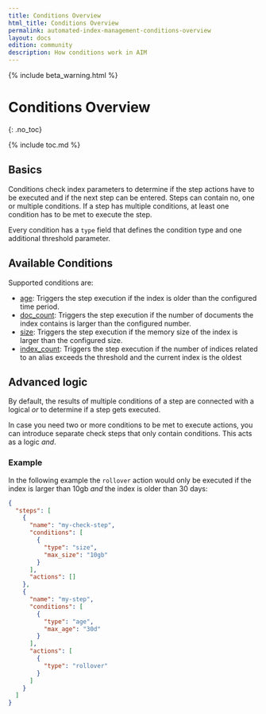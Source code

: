 ```yaml
---
title: Conditions Overview
html_title: Conditions Overview
permalink: automated-index-management-conditions-overview
layout: docs
edition: community
description: How conditions work in AIM
---
```

<!--- Copyright 2023 floragunn GmbH -->

{% include beta_warning.html %}

# Conditions Overview
{: .no_toc}

{% include toc.md %}

## Basics

Conditions check index parameters to determine if the step actions have to be executed and if the next step can be entered.
Steps can contain no, one or multiple conditions.
If a step has multiple conditions, at least one condition has to be met to execute the step.

Every condition has a `type` field that defines the condition type and one additional threshold parameter.

## Available Conditions

Supported conditions are:
- [age](automated-index-management-conditions-age): Triggers the step execution if the index is older than the configured time period.
- [doc_count](automated-index-management-conditions-doc-count): Triggers the step execution if the number of documents the index contains is larger than the configured number.
- [size](automated-index-management-conditions-size): Triggers the step execution if the memory size of the index is larger than the configured size.
- [index_count](automated-index-management-conditions-index-count): Triggers the step execution if the number of indices related to an alias exceeds the threshold and the current index is the oldest


## Advanced logic

By default, the results of multiple conditions of a step are connected with a logical *or* to determine if a step gets executed.

In case you need two or more conditions to be met to execute actions, you can introduce separate check steps that only contain conditions.
This acts as a logic *and*.

### Example

In the following example the `rollover` action would only be executed if the index is larger than 10gb *and* the index is older than 30 days:

```json
{
  "steps": [
    {
      "name": "my-check-step",
      "conditions": [
        {
          "type": "size",
          "max_size": "10gb"
        }
      ],
      "actions": []
    },
    {
      "name": "my-step",
      "conditions": [
        {
          "type": "age",
          "max_age": "30d"
        }
      ],
      "actions": [
        {
          "type": "rollover"
        }
      ]
    }
  ]
}
```
